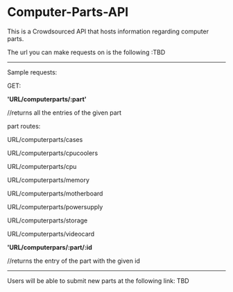 # Computer-Parts-API


This is a Crowdsourced API that hosts information regarding computer parts.

The url you can make requests on is the following :TBD

----------------------

Sample requests:


GET:

**'URL/computerparts/:part'**

  //returns all the entries of the given part

  part routes:

  URL/computerparts/cases

  URL/computerparts/cpucoolers

  URL/computerparts/cpu

  URL/computerparts/memory

  URL/computerparts/motherboard

  URL/computerparts/powersupply

  URL/computerparts/storage

  URL/computerparts/videocard


**'URL/computerpars/:part/:id**

  //returns the entry of the part with the given id


-----------------------------------

Users will be able to submit new parts at the following link: TBD
